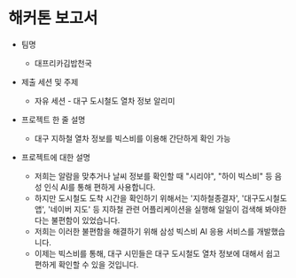 # 해커톤 보고서

- 팀명
  - 대프리카김밥천국
  
- 제출 세션 및 주제
  - 자유 세션 - 대구 도시철도 열차 정보 알리미

- 프로젝트 한 줄 설명
  - 대구 지하철 열차 정보를 빅스비를 이용해 간단하게 확인 가능

- 프로젝트에 대한 설명
  - 저희는 알람을 맞추거나 날씨 정보를 확인할 때 "시리야", "하이 빅스비" 등 음성 인식 AI를 통해 편하게 사용합니다.
  - 하지만 도시철도 도착 시간을 확인하기 위해서는 '지하철종결자', '대구도시철도 앱', '네이버 지도' 등 지하철 관련 어플리케이션을 실행해 일일이 검색해 봐야한다는 불편함이 있었습니다.
  - 저희는 이러한 불편함을 해결하기 위해 삼성 빅스비 AI 응용 서비스를 개발했습니다.
  - 이제는 빅스비를 통해, 대구 시민들은 대구 도시철도 열차 정보에 대해서 쉽고 편하게 확인할 수 있을 것입니다.
